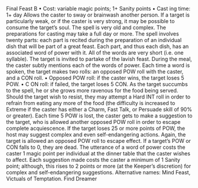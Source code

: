 Final Feast B
• Cost:  variable magic points; 1+ Sanity points
•
 Cast
ing time: 1+ day
Allows the caster to sway or brainwash another person. If 
a target is particularly weak, or if the caster is very strong, 
it may be possible to consume the target’s soul.
The spell is very old and complex. The preparations 
for casting may take a full day or more. The spell involves 
twenty parts: each part is recited during the preparation of 
an individual dish that will be part of a great feast. Each 
part, and thus each dish, has an associated word of power 
with it. All of the words are very short (i.e. one syllable).
The target is invited to partake of the lavish feast. During 
the meal, the caster subtly mentions each of the words of 
power. Each time a word is spoken, the target makes two 
rolls: an opposed POW roll with the caster, and a CON roll.
• Opposed POW roll: if the caster wins, the target loses 
5 POW. 
•
 C
ON roll: if failed, the target loses 5 CON.
As the target succumbs to the spell, he or she grows 
more ravenous for the food being served. Should the target 
wish to resist, they may attempt a Hard INT roll in order 
to refrain from eating any more of the food (the difficulty 
is increased to Extreme if the caster has either a Charm, 
Fast Talk, or Persuade skill of 90% or greater). Each time 
5 POW is lost, the caster gets to make a suggestion to the 
target, who is allowed another opposed POW roll in order 
to escape complete acquiescence. If the target loses 25 or 
more points of POW, the host may suggest complex and 
even self-endangering actions. Again, the target is allowed 
an opposed POW roll to escape effect. If a target’s POW 
or CON falls to 0, they are dead.
The utterance of a word of power costs the caster 1 
magic point per individual at the dinner table that the 
caster wishes to affect. Each suggestion made costs the 
caster a minimum of 1 Sanity point; although, this rises to 
2 points or more (at the Keeper’s discretion) for complex 
and self-endangering suggestions.
Alternative names: Mind Feast, Victuals of Temptation.
Find Dreamer  
